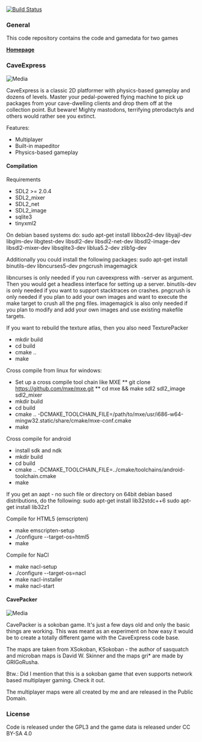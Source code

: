 [![Build Status](https://travis-ci.org/mgerhardy/caveexpress.svg?branch=master)](https://travis-ci.org/mgerhardy/caveexpress)

### General

This code repository contains the code and gamedata for two games

**[Homepage](http://www.caveproductions.org/)**

### CaveExpress

![Media](https://github.com/mgerhardy/caveexpress/raw/master/contrib/assets/media/caveexpress/950x500.png)

CaveExpress is a classic 2D platformer with physics-based gameplay
and dozens of levels. Master your pedal-powered flying machine to
pick up packages from your cave-dwelling clients and drop them off
at the collection point. But beware! Mighty mastodons, terrifying
pterodactyls and others would rather see you extinct.

Features:
* Multiplayer
* Built-in mapeditor
* Physics-based gameplay

#### Compilation

Requirements
* SDL2 >= 2.0.4
* SDL2_mixer
* SDL2_net
* SDL2_image
* sqlite3
* tinyxml2

On debian based systems do:
 sudo apt-get install libbox2d-dev libyajl-dev libglm-dev libgtest-dev libsdl2-dev libsdl2-net-dev libsdl2-image-dev libsdl2-mixer-dev libsqlite3-dev liblua5.2-dev zlib1g-dev

Additionally you could install the following packages:
 sudo apt-get install binutils-dev libncurses5-dev pngcrush imagemagick

libncurses is only needed if you run caveexpress with -server as argument. Then you would get a headless interface for setting up a server.
binutils-dev is only needed if you want to support stacktraces on crashes.
pngcrush is only needed if you plan to add your own images and want to execute the make target to crush all the png files.
imagemagick is also only needed if you plan to modify and add your own images and use existing makefile targets.

If you want to rebuild the texture atlas, then you also need TexturePacker

* mkdir build
* cd build
* cmake ..
* make

Cross compile from linux for windows:
* Set up a cross compile tool chain like MXE
** git clone https://github.com/mxe/mxe.git
** cd mxe && make sdl2 sdl2_image sdl2_mixer
* mkdir build
* cd build
* cmake .. -DCMAKE_TOOLCHAIN_FILE=/path/to/mxe/usr/i686-w64-mingw32.static/share/cmake/mxe-conf.cmake
* make

Cross compile for android
* install sdk and ndk
* mkdir build
* cd build
* cmake .. -DCMAKE_TOOLCHAIN_FILE=../cmake/toolchains/android-toolchain.cmake
* make

If you get an aapt - no such file or directory on 64bit debian based
distributions, do the following:
 sudo apt-get install lib32stdc++6
 sudo apt-get install lib32z1

Compile for HTML5 (emscripten)
* make emscripten-setup
* ./configure --target-os=html5
* make

Compile for NaCl
* make nacl-setup
* ./configure --target-os=nacl
* make nacl-installer
* make nacl-start

#### CavePacker

![Media](https://github.com/mgerhardy/caveexpress/raw/master/contrib/assets/media/cavepacker/screenshot-microban3.png)

CavePacker is a sokoban game. It's just a few days old and only the basic things are working. This was meant as an experiment on how
easy it would be to create a totally different game with the CaveExpress code base.

The maps are taken from XSokoban, KSokoban - the author of sasquatch and microban maps is David W. Skinner and the maps gri* are made by GRIGoRusha.

Btw.: Did I mention that this is a sokoban game that even supports network based multiplayer gaming. Check it out.

The multiplayer maps were all created by me and are released in the Public Domain.

### License
Code is released under the GPL3 and the game data is released
under CC BY-SA 4.0
